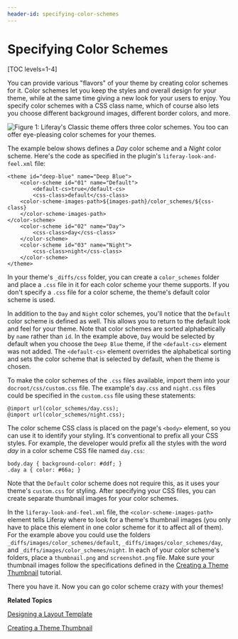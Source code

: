 ```yaml
---
header-id: specifying-color-schemes
---
```


# Specifying Color Schemes

[TOC levels=1-4]

You can provide various "flavors" of your theme by creating color schemes for
it. Color schemes let you keep the styles and overall design for your theme,
while at the same time giving a new look for your users to enjoy. You specify
color schemes with a CSS class name, which of course also lets you choose
different background images, different border colors, and more.
 
![Figure 1: Liferay's Classic theme offers three color schemes. You too can offer eye-pleasing color schemes for your themes.](../../images/classic-theme-color-schemes.png)

The example below shows defines a *Day* color scheme and a *Night* color scheme.
Here's the code as specified in the plugin's `liferay-look-and-feel.xml` file:

    <theme id="deep-blue" name="Deep Blue">
        <color-scheme id="01" name="Default">
            <default-cs>true</default-cs>
            <css-class>default</css-class>
        <color-scheme-images-path>${images-path}/color_schemes/${css-class}
        </color-scheme-images-path>
	</color-scheme>
        <color-scheme id="02" name="Day">
            <css-class>day</css-class>
        </color-scheme>
        <color-scheme id="03" name="Night">
            <css-class>night</css-class>
        </color-scheme>
    </theme>

In your theme's `_diffs/css` folder, you can create a `color_schemes` folder and
place a `.css` file in it for each color scheme your theme supports. If you
don't specify a `.css` file for a color scheme, the theme's default color scheme
is used. 

In addition to the `Day` and `Night` color schemes, you'll notice that the 
`Default` color scheme is defined as well. This allows you to return to the 
default look and feel for your theme. Note that color schemes are sorted
alphabetically by `name` rather than `id`. In the example above, `Day` would be
selected by default when you choose the `Deep Blue` theme, if the `<default-cs>`
element was not added. The `<default-cs>` element overrides the alphabetical 
sorting and sets the color scheme that is selected by default, when the theme is 
chosen.

To make the color schemes of the `.css` files available, import them into your
`docroot/css/custom.css` file. The example's `day.css` and `night.css` files
could be specified in the `custom.css` file using these statements:

    @import url(color_schemes/day.css);
    @import url(color_schemes/night.css);

The color scheme CSS class is placed on the page's `<body>` element, so you can
use it to identify your styling. It's conventional to prefix all your CSS
styles. For example, the developer would prefix all the styles with the word
*day* in a color scheme CSS file named `day.css`: 

    body.day { background-color: #ddf; }
    .day a { color: #66a; }

Note that the `Default` color scheme does not require this, as it uses your 
theme's `custom.css` for styling. After specifying your CSS files, you can 
create separate thumbnail images for your color schemes.

In the `liferay-look-and-feel.xml` file, the `<color-scheme-images-path>`
element tells Liferay where to look for a theme's thumbnail images (you only
have to place this element in one color scheme for it to affect all of them). 
For the example above you could use the folders 
`_diffs/images/color_schemes/default`, `_diffs/images/color_schemes/day`, and 
`_diffs/images/color_schemes/night`. In each of your color scheme's folders,
place a `thumbnail.png` and `screenshot.png` file. Make sure your thumbnail
images follow the specifications defined in the
[Creating a Theme Thumbnail](/docs/6-2/tutorials/-/knowledge_base/t/creating-a-theme-thumbnail)
tutorial.

There you have it. Now you can go color scheme crazy with your themes!

**Related Topics**

[Designing a Layout Template](/docs/6-2/tutorials/-/knowledge_base/t/designing-a-layout-template)

[Creating a Theme Thumbnail](/docs/6-2/tutorials/-/knowledge_base/t/creating-a-theme-thumbnail)
